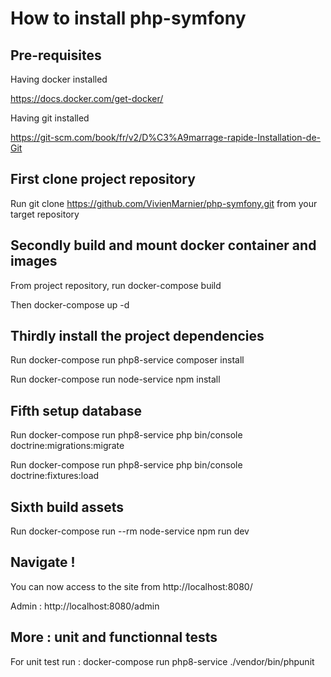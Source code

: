 # How to install php-symfony

## Pre-requisites

Having docker installed

https://docs.docker.com/get-docker/

Having git installed

https://git-scm.com/book/fr/v2/D%C3%A9marrage-rapide-Installation-de-Git

 
 ## First clone project repository 
 
 Run git clone https://github.com/VivienMarnier/php-symfony.git from your target repository
 
 ## Secondly build and mount docker container and images
 
 From project repository, run docker-compose build
 
 Then docker-compose up -d
 
 ## Thirdly install the project dependencies
 
 Run docker-compose run php8-service composer install
 
 Run docker-compose run node-service npm install
 
 ## Fifth setup database
 
 Run docker-compose run php8-service php bin/console doctrine:migrations:migrate
 
 Run docker-compose run php8-service php bin/console doctrine:fixtures:load
 
 ## Sixth build assets
 
 Run docker-compose run --rm node-service npm run dev
 
 ## Navigate !
 
 You can now access to the site from http://localhost:8080/ 
 
 Admin : http://localhost:8080/admin
 
 ## More : unit and functionnal tests
 
 For unit test run : docker-compose run php8-service ./vendor/bin/phpunit
 
 
 
